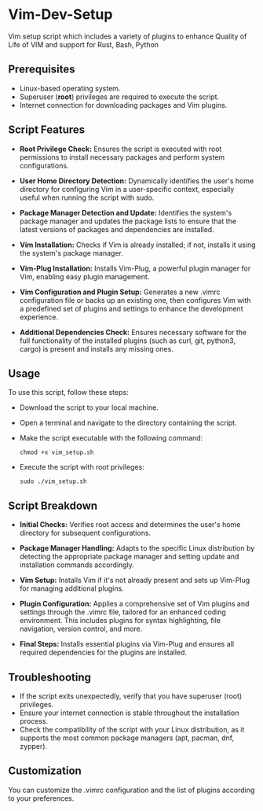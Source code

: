 # Vim-Dev-Setup
Vim setup script which includes a variety of plugins to enhance Quality of Life of VIM and support for Rust, Bash, Python

## Prerequisites

- Linux-based operating system.
- Superuser (**root**) privileges are required to execute the script.
- Internet connection for downloading packages and Vim plugins.

## Script Features

- **Root Privilege Check:** Ensures the script is executed with root permissions to install necessary packages and perform system configurations.

- **User Home Directory Detection:** Dynamically identifies the user's home directory for configuring Vim in a user-specific context, especially useful when running the script with sudo.

- **Package Manager Detection and Update:** Identifies the system's package manager and updates the package lists to ensure that the latest versions of packages and dependencies are installed.

- **Vim Installation:** Checks if Vim is already installed; if not, installs it using the system's package manager.

- **Vim-Plug Installation:** Installs Vim-Plug, a powerful plugin manager for Vim, enabling easy plugin management.

- **Vim Configuration and Plugin Setup:** Generates a new .vimrc configuration file or backs up an existing one, then configures Vim with a predefined set of plugins and settings to enhance the development experience.

- **Additional Dependencies Check:** Ensures necessary software for the full functionality of the installed plugins (such as curl, git, python3, cargo) is present and installs any missing ones.

## Usage

To use this script, follow these steps:

- Download the script to your local machine.

- Open a terminal and navigate to the directory containing the script.

- Make the script executable with the following command:

  ```
  chmod +x vim_setup.sh
  ```

- Execute the script with root privileges:
  ```
  sudo ./vim_setup.sh
  ```

## Script Breakdown

- **Initial Checks:** Verifies root access and determines the user's home directory for subsequent configurations.

- **Package Manager Handling:** Adapts to the specific Linux distribution by detecting the appropriate package manager and setting update and installation commands accordingly.

- **Vim Setup:** Installs Vim if it's not already present and sets up Vim-Plug for managing additional plugins.

- **Plugin Configuration:** Applies a comprehensive set of Vim plugins and settings through the .vimrc file, tailored for an enhanced coding environment. This includes plugins for syntax highlighting, file navigation, version control, and more.

- **Final Steps:** Installs essential plugins via Vim-Plug and ensures all required dependencies for the plugins are installed.

## Troubleshooting

- If the script exits unexpectedly, verify that you have superuser (root) privileges.
- Ensure your internet connection is stable throughout the installation process.
- Check the compatibility of the script with your Linux distribution, as it supports the most common package managers (apt, pacman, dnf, zypper).

## Customization

You can customize the .vimrc configuration and the list of plugins according to your preferences.
